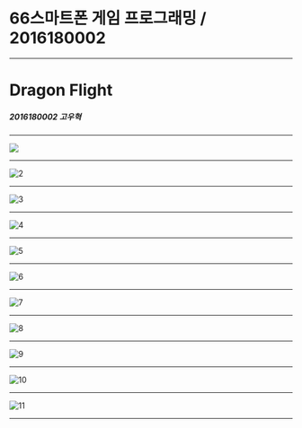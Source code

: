 66스마트폰 게임 프로그래밍 / 2016180002
===================================
---
# Dragon Flight
##### 2016180002 고우혁
- - -
![](https://user-images.githubusercontent.com/55976760/119043621-32c71a00-b9f4-11eb-9b5a-d41b7949a7a4.PNG)
- - -
![2](https://user-images.githubusercontent.com/55976760/121614497-c773e380-ca99-11eb-825f-2ec2ae8f37a8.png)
- - -
![3](https://user-images.githubusercontent.com/55976760/121614571-ed00ed00-ca99-11eb-86c3-1edbb7a4f846.png)
- - -
![4](https://user-images.githubusercontent.com/55976760/121615064-fb9bd400-ca9a-11eb-9d2d-0a479a42f073.png)
- - -
![5](https://user-images.githubusercontent.com/55976760/121615076-048ca580-ca9b-11eb-8a9e-500816bdbd6f.png)
- - -
![6](https://user-images.githubusercontent.com/55976760/121615079-05bdd280-ca9b-11eb-8669-3fe6ad1f7eed.png)
- - -
![7](https://user-images.githubusercontent.com/55976760/121615081-08202c80-ca9b-11eb-8402-8ce196cedf76.png)
- - -
![8](https://user-images.githubusercontent.com/55976760/121615084-09515980-ca9b-11eb-89e5-34e22f5aeb5c.png)
- - -
![9](https://user-images.githubusercontent.com/55976760/121615085-09e9f000-ca9b-11eb-9685-ca94076b3337.png)
- - -
![10](https://user-images.githubusercontent.com/55976760/121615089-0bb3b380-ca9b-11eb-8c2a-85200d91186c.png)
- - -
![11](https://user-images.githubusercontent.com/55976760/121615091-0ce4e080-ca9b-11eb-991d-22df641b0f69.png)
- - -
